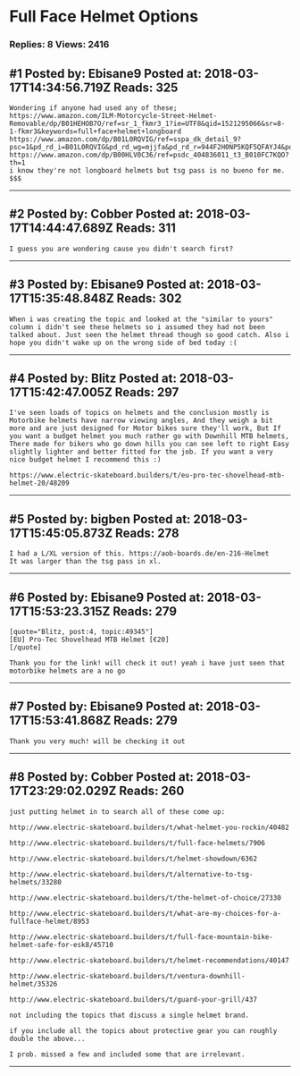 # Full Face Helmet Options

### Replies: 8 Views: 2416

## \#1 Posted by: Ebisane9 Posted at: 2018-03-17T14:34:56.719Z Reads: 325

```
Wondering if anyone had used any of these;
https://www.amazon.com/ILM-Motorcycle-Street-Helmet-Removable/dp/B01HEHOB7O/ref=sr_1_fkmr3_1?ie=UTF8&qid=1521295066&sr=8-1-fkmr3&keywords=full+face+helmet+longboard
https://www.amazon.com/dp/B01L0RQVIG/ref=sspa_dk_detail_9?psc=1&pd_rd_i=B01L0RQVIG&pd_rd_wg=mjjfa&pd_rd_r=944F2H0NP5KQF5QFAYJ4&pd_rd_w=erLhp
https://www.amazon.com/dp/B00HLV0C36/ref=psdc_404836011_t3_B010FC7KQO?th=1
i know they're not longboard helmets but tsg pass is no bueno for me. $$$
```

---
## \#2 Posted by: Cobber Posted at: 2018-03-17T14:44:47.689Z Reads: 311

```
I guess you are wondering cause you didn't search first?
```

---
## \#3 Posted by: Ebisane9 Posted at: 2018-03-17T15:35:48.848Z Reads: 302

```
When i was creating the topic and looked at the "similar to yours" column i didn't see these helmets so i assumed they had not been talked about. Just seen the helmet thread though so good catch. Also i hope you didn't wake up on the wrong side of bed today :(
```

---
## \#4 Posted by: Blitz Posted at: 2018-03-17T15:42:47.005Z Reads: 297

```
I've seen loads of topics on helmets and the conclusion mostly is Motorbike helmets have narrow viewing angles, And they weigh a bit more and are just designed for Motor bikes sure they'll work, But If you want a budget helmet you much rather go with Downhill MTB helmets, There made for bikers who go down hills you can see left to right Easy slightly lighter and better fitted for the job. If you want a very nice budget helmet I recommend this :) 

https://www.electric-skateboard.builders/t/eu-pro-tec-shovelhead-mtb-helmet-20/48209
```

---
## \#5 Posted by: bigben Posted at: 2018-03-17T15:45:05.873Z Reads: 278

```
I had a L/XL version of this. https://aob-boards.de/en-216-Helmet
It was larger than the tsg pass in xl.
```

---
## \#6 Posted by: Ebisane9 Posted at: 2018-03-17T15:53:23.315Z Reads: 279

```
[quote="Blitz, post:4, topic:49345"]
[EU] Pro-Tec Shovelhead MTB Helmet [€20]
[/quote]

Thank you for the link! will check it out! yeah i have just seen that motorbike helmets are a no go
```

---
## \#7 Posted by: Ebisane9 Posted at: 2018-03-17T15:53:41.868Z Reads: 279

```
Thank you very much! will be checking it out
```

---
## \#8 Posted by: Cobber Posted at: 2018-03-17T23:29:02.029Z Reads: 260

```
just putting helmet in to search all of these come up:

http://www.electric-skateboard.builders/t/what-helmet-you-rockin/40482

http://www.electric-skateboard.builders/t/full-face-helmets/7906

http://www.electric-skateboard.builders/t/helmet-showdown/6362

http://www.electric-skateboard.builders/t/alternative-to-tsg-helmets/33280

http://www.electric-skateboard.builders/t/the-helmet-of-choice/27330

http://www.electric-skateboard.builders/t/what-are-my-choices-for-a-fullface-helmet/8953

http://www.electric-skateboard.builders/t/full-face-mountain-bike-helmet-safe-for-esk8/45710

http://www.electric-skateboard.builders/t/helmet-recommendations/40147

http://www.electric-skateboard.builders/t/ventura-downhill-helmet/35326

http://www.electric-skateboard.builders/t/guard-your-grill/437

not including the topics that discuss a single helmet brand.

if you include all the topics about protective gear you can roughly double the above...

I prob. missed a few and included some that are irrelevant.
```

---
